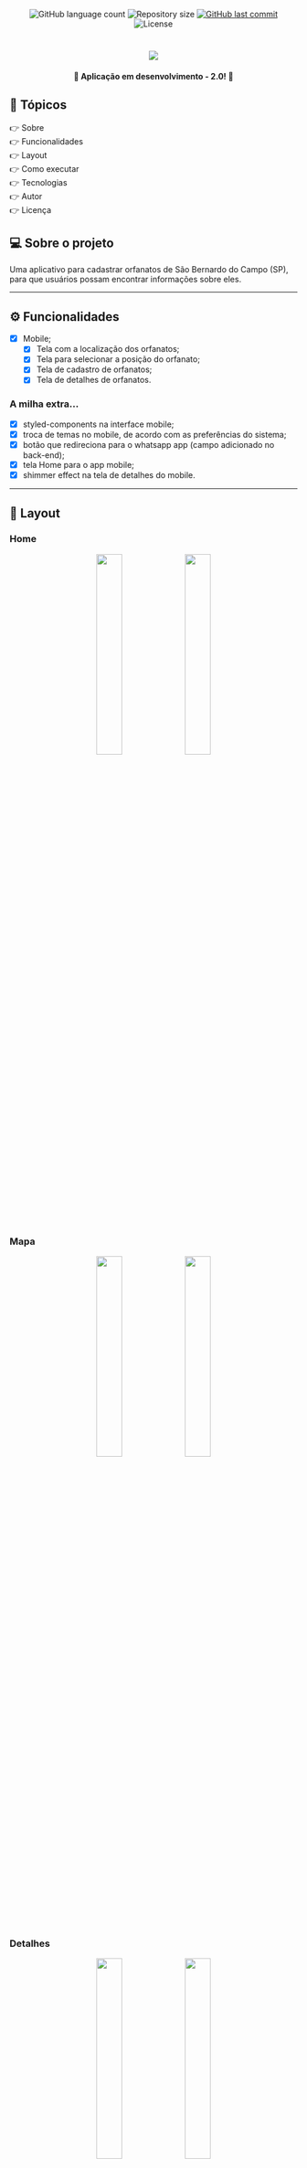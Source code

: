 <p align="center">
  <img alt="GitHub language count" src="https://img.shields.io/github/languages/count/grochavieira/happy-mobile?color=%2304D361&style=flat">

  <img alt="Repository size" src="https://img.shields.io/github/repo-size/grochavieira/happy-mobile?style=flat">
  
  <a href="https://github.com/grochavieira/happy-mobile/commits/master">
    <img alt="GitHub last commit" src="https://img.shields.io/github/last-commit/grochavieira/happy-mobile?style=flat">
  </a>
    
   <img alt="License" src="https://img.shields.io/badge/license-MIT-brightgreen?style=flat">
 
</p>
<h1 align="center">
    <img src="./assets/logo_mobile.png" />
</h1>

<h4 align="center"> 
	🚧  Aplicação em desenvolvimento - 2.0! 🚧
</h4>

## 🏁 Tópicos

<p>
 👉<a href="#-sobre-o-projeto" style="text-decoration: none; "> Sobre</a> <br/>
👉<a href="#-funcionalidades" style="text-decoration: none; "> Funcionalidades</a> <br/>
👉<a href="#-layout" style="text-decoration: none"> Layout</a> <br/>
👉<a href="#-como-executar-o-projeto" style="text-decoration: none"> Como executar</a> <br/>
👉<a href="#-tecnologias" style="text-decoration: none"> Tecnologias</a> <br/>
👉<a href="#-autor" style="text-decoration: none"> Autor</a> <br/>
👉<a href="#user-content--licença" style="text-decoration: none"> Licença</a>

</p>

## 💻 Sobre o projeto

Uma aplicativo para cadastrar orfanatos de São Bernardo do Campo (SP), para que usuários possam encontrar informações sobre eles.

---

<a name="-funcionalidades"></a>

## ⚙️ Funcionalidades

- [x] Mobile;
  - [x] Tela com a localização dos orfanatos;
  - [x] Tela para selecionar a posição do orfanato;
  - [x] Tela de cadastro de orfanatos;
  - [x] Tela de detalhes de orfanatos.

### A milha extra...

- [x] styled-components na interface mobile;
- [x] troca de temas no mobile, de acordo com as preferências do sistema;
- [x] botão que redireciona para o whatsapp app (campo adicionado no back-end);
- [x] tela Home para o app mobile;
- [x] shimmer effect na tela de detalhes do mobile.

---

## 🎨 Layout

### Home

<div align="center">
    <img width="30%" src="./assets/light_home.png" />
    <img width="30%" src="./assets/dark_home.png " />
</div>

### Mapa

<div align="center">
    <img width="30%" src="./assets/light_map_app.png" />
    <img width="30%" src="./assets/dark_map_app.png " />
</div>

### Detalhes

<div align="center">
    <img width="30%" src="./assets/light_details_1.png" />
    <img width="30%" src="./assets/dark_details_1.png " />
</div>

<div align="center">
    <img width="30%" src="./assets/light_details_2.png" />
    <img width="30%" src="./assets/dark_details_2.png " />
</div>

### Escolha do Local do Orfanato

<div align="center">
    <img width="30%" src="./assets/light_choose_position.png" />
    <img width="30%" src="./assets/dark_choose_position.png " />
</div>

### Formulário de Cadastro de Orfanato

<div align="center">
    <img width="30%" src="./assets/light_form_app1.png" />
    <img width="30%" src="./assets/dark_form_app1.png " />
</div>

<div align="center">
    <img width="30%" src="./assets/light_form_app2.png" />
    <img width="30%" src="./assets/dark_form_app2.png " />
</div>

---

## 🚀 Como executar o projeto

💡O Mobile precisam que o Backend esteja sendo executado para funcionar, que pode ser acessado **[AQUI](https://github.com/grochavieira/happy-backend)**.

### Pré-requisitos

Antes de começar, você vai precisar ter instalado em sua máquina as seguintes ferramentas:
[Git](https://git-scm.com), [Node.js](https://nodejs.org/en/), [Yarn](https://classic.yarnpkg.com/en/docs/install).
Para a aplicação mobile, será necessário instalar o [Expo](https://expo.io/) para rodar o app no seu smartphone.
Além disto é bom ter um editor para trabalhar com o código como [VSCode](https://code.visualstudio.com/)

#### 📱 Rodando a aplicação mobile (App)

```bash

# Clone este repositório
$ git clone https://github.com/grochavieira/happy-mobile.git

# Acesse a pasta do projeto no seu terminal/cmd
$ cd happy-mobile

# Instale as dependências
$ yarn install

# Execute a aplicação em modo de desenvolvimento
$ yarn start

```

---

## 🛠 Tecnologias

As seguintes ferramentas foram usadas na construção do projeto:

#### **Mobile** ([React Native](https://reactnative.dev/) + [TypeScript](https://www.typescriptlang.org/))

- **[Expo](https://expo.io/)**
- **[React Native Maps](https://github.com/react-native-maps/react-native-maps)**
- **[Styled Components](https://styled-components.com/)**
- **[React Navigation](https://reactnavigation.org/)**
- **[Expo Google Fonts](https://github.com/expo/google-fonts)**

> Veja o arquivo [package.json](https://github.com/grochavieira/happy-mobile/blob/master/package.json)

#### **Utilitários**

- Editor: **[Visual Studio Code](https://code.visualstudio.com/)**
- Teste Mobile: **[Expo APP](https://expo.io/)**
- Ícones: **[Feather Icons](https://feathericons.com/)**
- Fontes: **[Nunito](https://fonts.google.com/specimen/Nunito)**

---

<a name="-autor"></a>

## 🦸‍♂️ **Autor**

<p>
<kbd>
 <img src="https://avatars1.githubusercontent.com/u/48029638?s=460&u=f8d11a7aa9ce76a782ef140a075c5c81be878f00&v=4" width="150px;" alt=""/>
 </kbd>
 <br />
 <sub><strong>🌟 Guilherme Rocha Vieira 🌟</strong></sub>
</p>

[![Linkedin Badge](https://img.shields.io/badge/-Guilherme-blue?style=for-the-badge&logo=Linkedin&logoColor=white&link=https://www.linkedin.com/in/grochavieira/)](https://www.linkedin.com/in/grochavieira/)
[![Gmail Badge](https://img.shields.io/badge/-guirocha.hopeisaba@gmail.com-c14438?style=for-the-badge&logo=Gmail&logoColor=white&link=mailto:guirocha.hopeisaba@gmail.com)](mailto:guirocha.hopeisaba@gmail.com)

---

## 📝 Licença

Este projeto esta sobe a licença [MIT](./LICENSE).

Feito com :satisfied: por Guilherme Rocha Vieira 👋🏽 [Entre em contato!](https://www.linkedin.com/in/grochavieira/)

---
